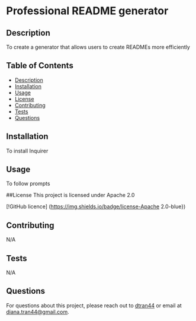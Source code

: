 
# Professional README generator 


## Description
To create a generator that allows users to create READMEs more efficiently

## Table of Contents
- [Description](#description)
- [Installation](#installation)
- [Usage](#usage)
- [License](#license)
- [Contributing](#contributing)
- [Tests](#tests)
- [Questions](#questions)

## Installation
To install Inquirer

## Usage
To follow prompts

##License
    This project is licensed under Apache 2.0 

[!GitHub licence]
    (https://img.shields.io/badge/license-Apache 2.0-blue}) 



## Contributing
N/A

## Tests
N/A

## Questions
For questions about this project, please reach out to [dtran44](https://github.com/dtran44) or email at diana.tran44@gmail.com.
